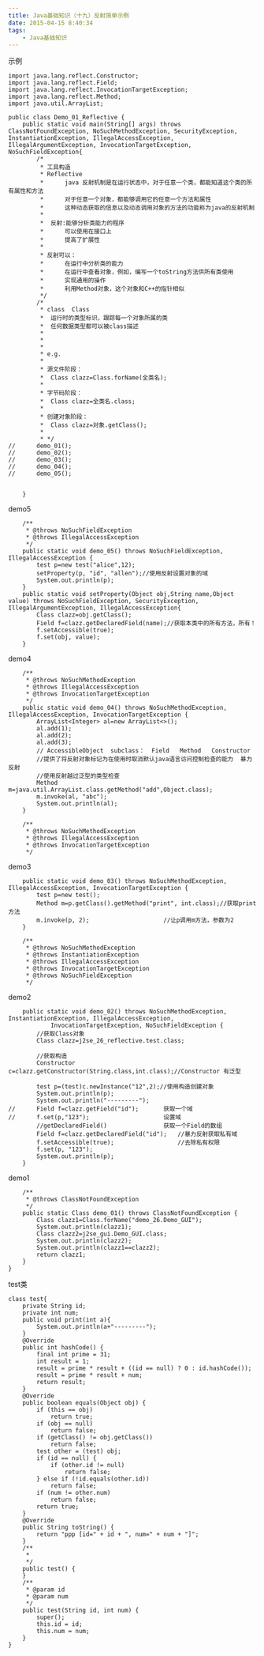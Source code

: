 ```yaml
---
title: Java基础知识（十九）反射简单示例
date: 2015-04-15 8:40:34
tags: 
	- Java基础知识
---
```

示例


	import java.lang.reflect.Constructor;
	import java.lang.reflect.Field;
	import java.lang.reflect.InvocationTargetException;
	import java.lang.reflect.Method;
	import java.util.ArrayList;
	
	public class Demo_01_Reflective {
		public static void main(String[] args) throws ClassNotFoundException, NoSuchMethodException, SecurityException, InstantiationException, IllegalAccessException, IllegalArgumentException, InvocationTargetException, NoSuchFieldException{
			/*
			 * 工具构造
			 * Reflective
			 * 		java 反射机制是在运行状态中，对于任意一个类，都能知道这个类的所有属性和方法
			 * 		对于任意一个对象，都能够调用它的任意一个方法和属性
			 * 		这种动态获取的信息以及动态调用对象的方法的功能称为java的反射机制
			 * 
			 * 	反射:能够分析类能力的程序
			 * 		可以使用在接口上
			 * 		提高了扩展性
			 * 
			 * 反射可以：
			 * 		在运行中分析类的能力
			 * 		在运行中查看对象，例如，编写一个toString方法供所有类使用
			 * 		实现通用的操作
			 * 		利用Method对象，这个对象和C++的指针相似
			 */
			/*
			 * class  Class
			 * 	运行时的类型标识，跟踪每一个对象所属的类
			 * 	任何数据类型都可以被class描述
			 * 
			 * 
			 * 
			 * e.g.
			 * 
			 * 源文件阶段：
			 * 	Class clazz=Class.forName(全类名);
			 * 
			 * 字节码阶段：
			 * 	Class clazz=全类名.class;
			 * 
			 * 创建对象阶段：
			 * 	Class clazz=对象.getClass();
			 * 
			 * */
	//		demo_01();
	//		demo_02();
	//		demo_03();
	//		demo_04();
	//		demo_05();
			
			
		}
demo5

		/**
		 * @throws NoSuchFieldException
		 * @throws IllegalAccessException
		 */
		public static void demo_05() throws NoSuchFieldException, IllegalAccessException {
			test p=new test("alice",12);
			setProperty(p, "id", "allen");//使用反射设置对象的域
			System.out.println(p);
		}
		public static void setProperty(Object obj,String name,Object value) throws NoSuchFieldException, SecurityException, IllegalArgumentException, IllegalAccessException{
			Class clazz=obj.getClass();
			Field f=clazz.getDeclaredField(name);//获取本类中的所有方法，所有！
			f.setAccessible(true);
			f.set(obj, value);
		}
demo4

		/**
		 * @throws NoSuchMethodException
		 * @throws IllegalAccessException
		 * @throws InvocationTargetException
		 */
		public static void demo_04() throws NoSuchMethodException, IllegalAccessException, InvocationTargetException {
			ArrayList<Integer> al=new ArrayList<>();
			al.add(1);
			al.add(2);
			al.add(3);
			// AccessibleObject  subclass：  Field  	Method 	 Constructor
			//提供了将反射对象标记为在使用时取消默认java语言访问控制检查的能力  暴力反射
			//使用反射越过泛型的类型检查
			Method m=java.util.ArrayList.class.getMethod("add",Object.class);
			m.invoke(al, "abc");
			System.out.println(al);
		}
	
		/**
		 * @throws NoSuchMethodException
		 * @throws IllegalAccessException
		 * @throws InvocationTargetException
		 */
demo3

		public static void demo_03() throws NoSuchMethodException, IllegalAccessException, InvocationTargetException {
			test p=new test();
			Method m=p.getClass().getMethod("print", int.class);//获取print方法
			m.invoke(p, 2);						//让p调用m方法，参数为2
		}
	
		/**
		 * @throws NoSuchMethodException
		 * @throws InstantiationException
		 * @throws IllegalAccessException
		 * @throws InvocationTargetException
		 * @throws NoSuchFieldException
		 */
demo2

		public static void demo_02() throws NoSuchMethodException, InstantiationException, IllegalAccessException,
				InvocationTargetException, NoSuchFieldException {
			//获取Class对象
			Class clazz=j2se_26_reflective.test.class;
			
			//获取构造
			Constructor c=clazz.getConstructor(String.class,int.class);//Constructor 有泛型
			
			test p=(test)c.newInstance("12",2);//使用构造创建对象
			System.out.println(p);
			System.out.println("---------");
	//		Field f=clazz.getField("id");		获取一个域
	//		f.set(p,"123");						设置域
			//getDeclaredField()				获取一个Field的数组
			Field f=clazz.getDeclaredField("id");	//暴力反射获取私有域
			f.setAccessible(true);					//去除私有权限
			f.set(p, "123");						
			System.out.println(p);
		}
	
demo1

		/**
		 * @throws ClassNotFoundException
		 */
		public static Class demo_01() throws ClassNotFoundException {
			Class clazz1=Class.forName("demo_26.Demo_GUI");		
			System.out.println(clazz1);
			Class clazz2=j2se_gui.Demo_GUI.class;
			System.out.println(clazz2);
			System.out.println(clazz1==clazz2);
			return clazz1;
		}
	}
test类

	class test{
		private String id;
		private int num;
		public void print(int a){
			System.out.println(a+"---------");
		}
		@Override
		public int hashCode() {
			final int prime = 31;
			int result = 1;
			result = prime * result + ((id == null) ? 0 : id.hashCode());
			result = prime * result + num;
			return result;
		}
		@Override
		public boolean equals(Object obj) {
			if (this == obj)
				return true;
			if (obj == null)
				return false;
			if (getClass() != obj.getClass())
				return false;
			test other = (test) obj;
			if (id == null) {
				if (other.id != null)
					return false;
			} else if (!id.equals(other.id))
				return false;
			if (num != other.num)
				return false;
			return true;
		}
		@Override
		public String toString() {
			return "ppp [id=" + id + ", num=" + num + "]";
		}
		/**
		 * 
		 */
		public test() {
		}
		/**
		 * @param id
		 * @param num
		 */
		public test(String id, int num) {
			super();
			this.id = id;
			this.num = num;
		}
	}



